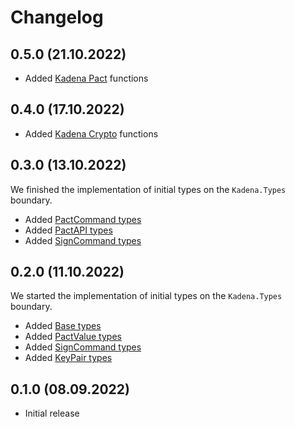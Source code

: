 # Changelog

## 0.5.0 (21.10.2022)

* Added [Kadena Pact](https://github.com/kommitters/kadena.ex/issues/55) functions

## 0.4.0 (17.10.2022)

* Added [Kadena Crypto](https://github.com/kommitters/kadena.ex/issues/51) functions

## 0.3.0 (13.10.2022)

We finished the implementation of initial types on the `Kadena.Types` boundary.

* Added [PactCommand types](https://github.com/kommitters/kadena.ex/issues/13)
* Added [PactAPI types](https://github.com/kommitters/kadena.ex/issues/17)
* Added [SignCommand types](https://github.com/kommitters/kadena.ex/issues/18)

## 0.2.0 (11.10.2022)

We started the implementation of initial types on the `Kadena.Types` boundary.

* Added [Base types](https://github.com/kommitters/kadena.ex/issues/11)
* Added [PactValue types](https://github.com/kommitters/kadena.ex/issues/15)
* Added [SignCommand types](https://github.com/kommitters/kadena.ex/issues/16)
* Added [KeyPair types](https://github.com/kommitters/kadena.ex/issues/12)

## 0.1.0 (08.09.2022)

* Initial release
